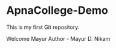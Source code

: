 # ApnaCollege-Demo
This is my first Git repository.
<br> 
</h1> Welcome Mayur 
Author - Mayur D. Nikam

